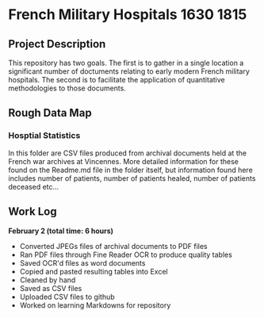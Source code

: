 # French Military Hospitals 1630 1815

## Project Description
This repository has two goals. The first is to gather in a single location a significant number of doctuments relating to early modern French military hospitals. The second is to facilitate the application of quantitative methodologies to those documents.

## Rough Data Map

### Hosptial Statistics 
In this folder are CSV files produced from archival documents held at the French war archives at Vincennes. More detailed information for these found on the Readme.md file in the folder itself, but information found here includes number of patients, number of patients healed, number of patients deceased etc...

## Work Log 
**February 2 (total time: 6 hours)**
* Converted JPEGs files of archival documents to PDF files 
* Ran PDF files through Fine Reader OCR to produce quality tables 
* Saved OCR'd files as word documents 
* Copied and pasted resulting tables into Excel 
* Cleaned by hand 
* Saved as CSV files
* Uploaded CSV files to github 
* Worked on learning Markdowns for repository 
